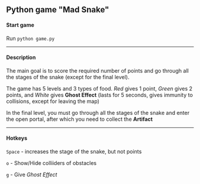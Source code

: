 ## Python game "Mad Snake"

#### Start game

Run `python game.py`

---

#### Description

The main goal is to score the required number of points and go through all the stages of the snake (except for the final level).

The game has 5 levels and 3 types of food. *Red* gives 1 point, *Green* gives 2 points, and *White* gives **Ghost Effect** (lasts for 5 seconds, gives immunity to collisions, except for leaving the map)

In the final level, you must go through all the stages of the snake and enter the open portal, after which you need to collect the **Artifact**

---

#### Hotkeys

`Space` - increases the stage of the snake, but not points

`o` - Show/Hide colliiders of obstacles

`g` - Give *Ghost Effect*
